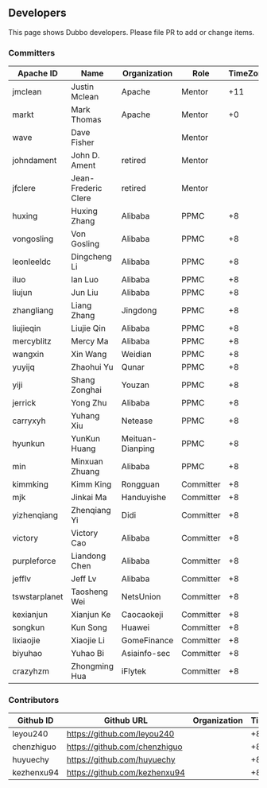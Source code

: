 ## Developers

This page shows Dubbo developers. Please file PR to add or change items.

### Committers

| Apache ID       | Name                | Organization     | Role      | TimeZone |
| --------------- | ------------------- | ------------     | --------- | -------- |
| jmclean         | Justin Mclean       | Apache           | Mentor    | +11      |
| markt           | Mark Thomas         | Apache           | Mentor    | +0       |
| wave            | Dave Fisher         |                  | Mentor    |          |
| johndament      | John D. Ament       | retired          | Mentor    |          |
| jfclere         | Jean-Frederic Clere | retired          | Mentor    |          |
| huxing          | Huxing Zhang        | Alibaba          | PPMC      | +8       |
| vongosling      | Von Gosling         | Alibaba          | PPMC      | +8       |
| leonleeldc      | Dingcheng Li        | Alibaba          | PPMC      | +8       |
| iluo            | Ian Luo             | Alibaba          | PPMC      | +8       |
| liujun          | Jun Liu             | Alibaba          | PPMC      | +8       |
| zhangliang      | Liang Zhang         | Jingdong         | PPMC      | +8       |
| liujieqin       | Liujie Qin          | Alibaba          | PPMC      | +8       |
| mercyblitz      | Mercy Ma            | Alibaba          | PPMC      | +8       |
| wangxin         | Xin Wang            | Weidian          | PPMC      | +8       |
| yuyijq          | Zhaohui Yu          | Qunar            | PPMC      | +8       |
| yiji            | Shang Zonghai       | Youzan           | PPMC      | +8       |
| jerrick         | Yong Zhu            | Alibaba          | PPMC      | +8       |
| carryxyh        | Yuhang Xiu          | Netease          | PPMC      | +8       |
| hyunkun         | YunKun Huang        | Meituan-Dianping | PPMC      | +8       |
| min             | Minxuan Zhuang      | Alibaba          | PPMC      | +8       |
| kimmking        | Kimm King           | Rongguan         | Committer | +8       |
| mjk             | Jinkai Ma           | Handuyishe       | Committer | +8       |
| yizhenqiang     | Zhenqiang Yi        | Didi             | Committer | +8       |
| victory         | Victory Cao         | Alibaba          | Committer | +8       |
| purpleforce     | Liandong Chen       | Alibaba          | Committer | +8       |
| jefflv          | Jeff Lv             | Alibaba          | Committer | +8       |
| tswstarplanet   | Taosheng Wei        | NetsUnion        | Committer | +8       |
| kexianjun       | Xianjun Ke          | Caocaokeji       | Committer | +8       |
| songkun         | Kun Song            | Huawei           | Committer | +8       |
| lixiaojie       | Xiaojie Li          | GomeFinance      | Committer | +8       |
| biyuhao         | Yuhao Bi            | Asiainfo-sec     | Committer | +8       |
| crazyhzm        | Zhongming Hua       | iFlytek          | Committer | +8       |

### Contributors

| Github ID  | Github URL                      | Organization | TimeZone |
| ---------- | ------------------------------- | ------------ | -------- |
| leyou240   | <https://github.com/leyou240>   |              | +8       |
| chenzhiguo | <https://github.com/chenzhiguo> |              | +8       |
| huyuechy   | <https://github.com/huyuechy>   |              | +8       |
| kezhenxu94 | <https://github.com/kezhenxu94> |              | +8       |

